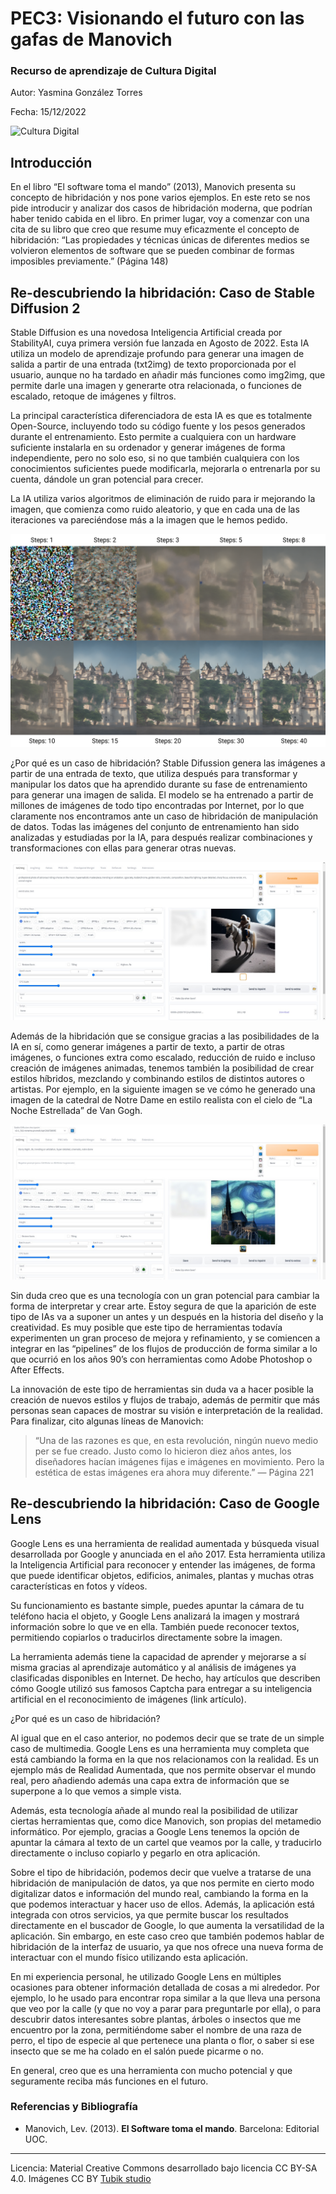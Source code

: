 # PEC3: Visionando el futuro con las gafas de Manovich 

### Recurso de aprendizaje de Cultura Digital 


Autor: Yasmina González Torres


Fecha: 15/12/2022

![Cultura Digital](https://miro.medium.com/max/1400/0*9PyyNvrO2PcD3KuU.png) 



## Introducción

En el libro “El software toma el mando” (2013), Manovich presenta su concepto de hibridación y nos pone varios ejemplos. En este reto se nos pide introducir y analizar dos casos de hibridación moderna, que podrían haber tenido cabida en el libro.
En primer lugar, voy a comenzar con una cita de su libro que creo que resume muy eficazmente el concepto de hibridación: 
“Las propiedades y técnicas únicas de diferentes medios se volvieron elementos de software que se pueden combinar de formas imposibles previamente.” (Página 148)


## Re-descubriendo la hibridación: Caso de Stable Diffusion 2

Stable Diffusion es una novedosa Inteligencia Artificial creada por StabilityAI, cuya primera versión fue lanzada en Agosto de 2022. Esta IA utiliza un modelo de aprendizaje profundo para generar una imagen de salida a partir de una entrada (txt2img) de texto proporcionada por el usuario, aunque no ha tardado en añadir más funciones como img2img, que permite darle una imagen y generarte otra relacionada, o funciones de escalado, retoque de imágenes y filtros.

La principal característica diferenciadora de esta IA es que es totalmente Open-Source, incluyendo todo su código fuente y los pesos generados durante el entrenamiento. Esto permite a cualquiera con un hardware suficiente instalarla en su ordenador y generar imágenes de forma independiente, pero no solo eso, si no que también cualquiera con los conocimientos suficientes puede modificarla, mejorarla o entrenarla por su cuenta, dándole un gran potencial para crecer.

La IA utiliza varios algoritmos de eliminación de ruido para ir mejorando la imagen, que comienza como ruido aleatorio, y que en cada una de las iteraciones va pareciéndose más a la imagen que le hemos pedido.

![Generación de imagen por Stable Diffusion](photostablediffusion.png) 

¿Por qué es un caso de hibridación?
Stable Difussion genera las imágenes a partir de una entrada de texto, que utiliza después para transformar y manipular los datos que ha aprendido durante su fase de entrenamiento para generar una imagen de salida. El modelo se ha entrenado a partir de millones de imágenes de todo tipo encontradas por Internet, por lo que claramente nos encontramos ante un caso de hibridación de manipulación de datos.
Todas las imágenes del conjunto de entrenamiento han sido analizadas y estudiadas por la IA, para después realizar combinaciones y transformaciones con ellas para generar otras nuevas.

![Hombre montado a caballo en la Luna](photoIA1.jpeg) 
 
Además de la hibridación que se consigue gracias a las posibilidades de la IA en sí, como generar imágenes a partir de texto, a partir de otras imágenes, o funciones extra como escalado, reducción de ruido e incluso creación de imágenes animadas, tenemos también la posibilidad de crear estilos híbridos, mezclando y combinando estilos de distintos autores o artistas. Por ejemplo, en la siguiente imagen se ve cómo he generado una imagen de la catedral de Notre Dame en estilo realista con el cielo de “La Noche Estrellada” de Van Gogh.

![Notre Dame con cielo estrellado](photoIA2.jpeg) 
 
Sin duda creo que es una tecnología con un gran potencial para cambiar la forma de interpretar y crear arte. Estoy segura de que la aparición de este tipo de IAs va a suponer un antes y un después en la historia del diseño y la creatividad. Es muy posible que este tipo de herramientas todavía experimenten un gran proceso de mejora y refinamiento, y se comiencen a integrar en las “pipelines” de los flujos de producción de forma similar a lo que ocurrió en los años 90’s con herramientas como Adobe Photoshop o After Effects.

La innovación de este tipo de herramientas sin duda va a hacer posible la creación de nuevos estilos y flujos de trabajo, además de permitir que más personas sean capaces de mostrar su visión e interpretación de la realidad.
Para finalizar, cito algunas líneas de Manovich:
> “Una de las razones es que, en esta revolución, ningún nuevo medio per se fue creado. Justo como lo hicieron diez años antes, los diseñadores hacían imágenes fijas e imágenes en movimiento. Pero la estética de estas imágenes era ahora muy diferente.” — Página 221


## Re-descubriendo la hibridación: Caso de Google Lens

Google Lens es una herramienta de realidad aumentada y búsqueda visual desarrollada por Google y anunciada en el año 2017. Esta herramienta utiliza la Inteligencia Artificial para reconocer y entender las imágenes, de forma que puede identificar objetos, edificios, animales, plantas y muchas otras características en fotos y vídeos.

Su funcionamiento es bastante simple, puedes apuntar la cámara de tu teléfono hacia el objeto, y Google Lens analizará la imagen y mostrará información sobre lo que ve en ella. También puede reconocer textos, permitiendo copiarlos o traducirlos directamente sobre la imagen.

La herramienta además tiene la capacidad de aprender y mejorarse a sí misma gracias al aprendizaje automático y al análisis de imágenes ya clasificadas disponibles en Internet. De hecho, hay artículos que describen cómo Google utilizó sus famosos Captcha para entregar a su inteligencia artificial en el reconocimiento de imágenes (link artículo).

¿Por qué es un caso de hibridación?

Al igual que en el caso anterior, no podemos decir que se trate de un simple caso de multimedia. Google Lens es una herramienta muy completa que está cambiando la forma en la que nos relacionamos con la realidad. Es un ejemplo más de Realidad Aumentada, que nos permite observar el mundo real, pero añadiendo además una capa extra de información que se superpone a lo que vemos a simple vista.

Además, esta tecnología añade al mundo real la posibilidad de utilizar ciertas herramientas que, como dice Manovich, son propias del metamedio informático. Por ejemplo, gracias a Google Lens tenemos la opción de apuntar la cámara al texto de un cartel que veamos por la calle, y traducirlo directamente o incluso copiarlo y pegarlo en otra aplicación.

Sobre el tipo de hibridación, podemos decir que vuelve a tratarse de una hibridación de manipulación de datos, ya que nos permite en cierto modo digitalizar datos e información del mundo real, cambiando la forma en la que podemos interactuar y hacer uso de ellos. Además, la aplicación está integrada con otros servicios, ya que permite buscar los resultados directamente en el buscador de Google, lo que aumenta la versatilidad de la aplicación.
Sin embargo, en este caso creo que también podemos hablar de hibridación de la interfaz de usuario, ya que nos ofrece una nueva forma de interactuar con el mundo físico utilizando esta aplicación.

En mi experiencia personal, he utilizado Google Lens en múltiples ocasiones para obtener información detallada de cosas a mi alrededor. Por ejemplo, lo he usado para encontrar ropa similar a la que lleva una persona que veo por la calle (y que no voy a parar para preguntarle por ella), o para descubrir datos interesantes sobre plantas, árboles o insectos que me encuentro por la zona, permitiéndome saber el nombre de una raza de perro, el tipo de especie al que pertenece una planta o flor, o saber si ese insecto que se me ha colado en el salón puede picarme o no.

En general, creo que es una herramienta con mucho potencial y que seguramente reciba más funciones en el futuro.


### Referencias y Bibliografía

* Manovich, Lev. (2013). **El Software toma el mando**. Barcelona: Editorial UOC. 


----

Licencia: Material Creative Commons desarrollado bajo licencia CC BY-SA 4.0. Imágenes CC BY [Tubik studio](https://blog.tubikstudio.com/how-to-create-original-flat-illustrations-designers-tips/) 
